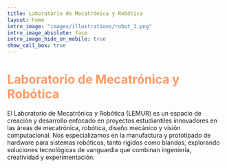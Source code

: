 ```yaml
---
title: Laboratorio de Mecatrónica y Robótica
layout: home
intro_image: "images/illustrations/robot_1.png"
intro_image_absolute: fase
intro_image_hide_on_mobile: true
show_call_box: true
---
```


<h1 style="color: #FF9966 ;">Laboratorio de Mecatrónica y Robótica</h1>

El Laboratorio de Mecatrónica y Robótica (LEMUR) es un espacio de creación y desarrollo enfocado en proyectos estudiantiles innovadores en las áreas de mecatrónica, robótica, diseño mecánico y visión computacional. Nos especializamos en la manufactura y prototipado de hardware para sistemas robóticos, tanto rígidos como blandos, explorando soluciones tecnológicas de vanguardia que combinan ingeniería, creatividad y experimentación.

